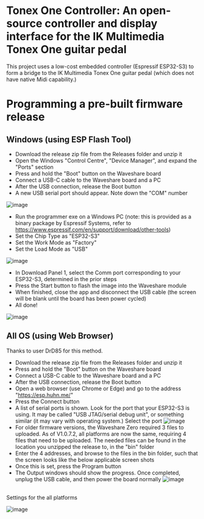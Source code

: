 # Tonex One Controller: An open-source controller and display interface for the IK Multimedia Tonex One guitar pedal
This project uses a low-cost embedded controller (Espressif ESP32-S3) to form a bridge to the IK Multimedia Tonex One guitar pedal (which does not have native Midi capability.)

# Programming a pre-built firmware release
## Windows (using ESP Flash Tool)
- Download the release zip file from the Releases folder and unzip it
- Open the Windows "Control Centre", "Device Manager", and expand the "Ports" section
- Press and hold the "Boot" button on the Waveshare board
- Connect a USB-C cable to the Waveshare board and a PC
- After the USB connection, release the Boot button
- A new USB serial port should appear. Note down the "COM" number
 
![image](https://github.com/user-attachments/assets/9e7511eb-041e-4aaa-8d95-a3f4d841d678)

- Run the programmer exe on a Windows PC (note: this is provided as a binary package by Espressif Systems, refer to https://www.espressif.com/en/support/download/other-tools)
- Set the Chip Type as "ESP32-S3"
- Set the Work Mode as "Factory"
- Set the Load Mode as "USB"

![image](https://github.com/user-attachments/assets/0c16f2bd-18be-4011-906d-448e4f1dd384)

- In Download Panel 1, select the Comm port corresponding to your ESP32-S3, determined in the prior steps
- Press the Start button to flash the image into the Waveshare module
- When finished, close the app and disconnect the USB cable (the screen will be blank until the board has been power cycled)
- All done!

![image](https://github.com/user-attachments/assets/e2e21f46-1d3a-4eec-aee9-25de87c072c7)

## All OS (using Web Browser)
Thanks to user DrD85 for this method.
- Download the release zip file from the Releases folder and unzip it
- Press and hold the "Boot" button on the Waveshare board
- Connect a USB-C cable to the Waveshare board and a PC
- After the USB connection, release the Boot button
- Open a web browser (use Chrome or Edge) and go to the address "https://esp.huhn.me/"
- Press the Connect button
- A list of serial ports is shown. Look for the port that your ESP32-S3 is using. It may be called "USB JTAG/serial debug unit", or something similar (it may vary with operating system.) Select the port
![image](https://github.com/user-attachments/assets/59729ba8-67f1-4716-9685-93286365d6a3)
- For older firmware versions, the Waveshare Zero required 3 files to uploaded. As of V1.0.7.2, all platforms are now the same, requiring 4 files that need to be uploaded. The needed files can be found in the location you unzipped the release to, in the "bin" folder
- Enter the 4 addresses, and browse to the files in the bin folder, such that the screen looks like the below applicable screen shots
- Once this is set, press the Program button
- The Output windows should show the progress. Once completed, unplug the USB cable, and then power the board normally
![image](https://github.com/user-attachments/assets/aada9df3-826b-450f-a06c-2f5bab24da5b)
<br>
Settings for the all platforms<br>

![image](https://github.com/user-attachments/assets/d0769e53-13ba-4a98-8fc6-e4d4c8adb4d2)







